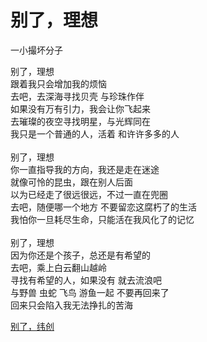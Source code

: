 # 别了，理想
一小撮坏分子

别了，理想\
跟着我只会增加我的烦恼\
去吧，去深海寻找贝壳 与珍珠作伴\
如果没有万有引力，我会让你飞起来\
去璀璨的夜空寻找明星，与光辉同在\
我只是一个普通的人，活着 和许许多多的人\
\
别了，理想\
你一直指导我的方向，我还是走在迷途\
就像可怜的昆虫，跟在别人后面\
以为已经走了很远很远，不过一直在兜圈\
去吧，随便哪一个地方 不要留恋这腐朽了的生活\
我怕你一旦耗尽生命，只能活在我风化了的记忆\
\
别了，理想\
因为你还是个孩子，总还是有希望的\
去吧，乘上白云翻山越岭\
寻找有希望的人，如果没有 就去流浪吧\
与野兽 虫蛇 飞鸟 游鱼一起 不要再回来了\
回来只会陷入我无法挣扎的苦海


[别了，纬创](9feb66ec6db94e72902ca290301ceafe.md)
